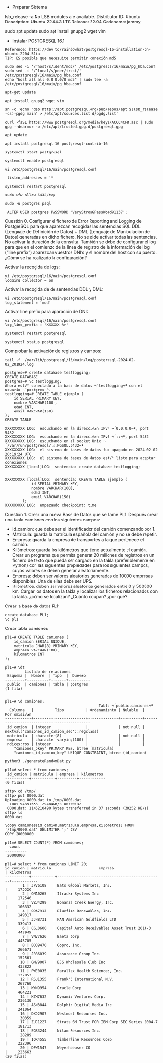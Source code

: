 

* Preparar Sistema

lsb_release -a
No LSB modules are available.
Distributor ID: Ubuntu
Description:    Ubuntu 22.04.3 LTS
Release:        22.04
Codename:       jammy

sudo apt update
sudo apt install gnupg2 wget vim


* Instalar  POSTGRESQL 16.1

```
Reference: https://dev.to/rainbowhat/postgresql-16-installation-on-ubuntu-2204-51ia
TIP: ES posible que necesuite permitir conexión md5
```

```
sudo sed -i '/^host/s/ident/md5/' /etc/postgresql/16/main/pg_hba.conf
sudo sed -i '/^local/s/peer/trust/' /etc/postgresql/16/main/pg_hba.conf
echo "host all all 0.0.0.0/0 md5" | sudo tee -a /etc/postgresql/16/main/pg_hba.conf
```

```
apt-get update
```

```
apt install gnupg2 wget vim
```

```
sh -c 'echo "deb http://apt.postgresql.org/pub/repos/apt $(lsb_release -cs)-pgdg main" > /etc/apt/sources.list.d/pgdg.list'
```

```
curl -fsSL https://www.postgresql.org/media/keys/ACCC4CF8.asc | sudo gpg --dearmor -o /etc/apt/trusted.gpg.d/postgresql.gpg 
```

```
apt update
```

```
apt install postgresql-16 postgresql-contrib-16
```

```
systemctl start postgresql
```

```
systemctl enable postgresql
```

```
vi /etc/postgresql/16/main/postgresql.conf

 listen_addresses = '*'
```

```
systemctl restart postgresql
```

```
sudo ufw allow 5432/tcp
```

```
sudo -u postgres psql
```

```
 ALTER USER postgres PASSWORD 'VeryStronGPassWord@1137';
```


Cuestión 0. Configurar el fichero de Error Reporting and Logging de PostgreSQL para
que aparezcan recogidas las sentencias SQL DDL (Lenguaje de Definición de Datos) +
DML (Lenguaje de Manipulación de Datos) generadas en dicho fichero. No se pide
activar todas las sentencias. No activar la duración de la consulta. También se debe de
configurar el log para que en el comienzo de la línea de registro de la información del
log (“line prefix”) aparezcan vuestros DNI’s y el nombre del host con su puerto. ¿Cómo
se ha realizado la configuración?


Activar la recogida de logs:
```
vi /etc/postgresql/16/main/postgresql.conf
logging_collector = on
```

Activar la recogida de  de sentencias DDL y DML:
```
vi /etc/postgresql/16/main/postgresql.conf
log_statement = 'mod'
```

Activar line prefix para aparación de DNI:
```
vi /etc/postgresql/16/main/postgresql.conf
log_line_prefix = 'XXXXXX %r'
```

```
systemctl restart postgresql
```

```
systemctl status postgresql
```

Comprobar la activación de registros y campos:

```
tail -f  /var/lib/postgresql/16/main/log/postgresql-2024-02-02_201924.log
```

```
postgres=# create database testlogging;
CREATE DATABASE
postgres=# \c testlogging;
Ahora est√° conectado a la base de datos ¬´testlogging¬ª con el usuario ¬´postgres¬ª.
testlogging=# CREATE TABLE ejemplo (
    id SERIAL PRIMARY KEY,
    nombre VARCHAR(100),
    edad INT,
    email VARCHAR(150)
);
CREATE TABLE
```

```
XXXXXXXXX LOG:  escuchando en la direcci√≥n IPv4 ¬´0.0.0.0¬ª, port 5432
XXXXXXXXX LOG:  escuchando en la direcci√≥n IPv6 ¬´::¬ª, port 5432
XXXXXXXXX LOG:  escuchando en el socket Unix ¬´/var/run/postgresql/.s.PGSQL.5432¬ª
XXXXXXXXX LOG:  el sistema de bases de datos fue apagado en 2024-02-02 20:19:24 UTC
XXXXXXXXX LOG:  el sistema de bases de datos est√° listo para aceptar conexiones
XXXXXXXXX [local]LOG:  sentencia: create database testlogging;


XXXXXXXXX [local]LOG:  sentencia: CREATE TABLE ejemplo (
            id SERIAL PRIMARY KEY,
            nombre VARCHAR(100),
            edad INT,
            email VARCHAR(150)
        );
XXXXXXXXX LOG:  empezando checkpoint: time

```

Cuestión 1. Crear una nueva Base de Datos que se llame PL1. Después crear una tabla
camiones con los siguientes campos:
- id_camion: que debe ser el identificador del camión comenzando por 1.
- Matricula: guarda la matrícula española del camión y no se debe repetir.
- Empresa: guarda la empresa de transportes a la que pertenece el camión.
- Kilómetros: guarda los kilómetros que tiene actualmente el camión.
Crear un programa que permita generar 20 millones de registros en un fichero de texto
que pueda ser cargado en la tabla (preferiblemente en Python) con las siguientes
propiedades para los siguientes campos, cuyos valores se deben generar
aleatoriamente.
- Empresa: deben ser valores aleatorios generados de 10000 empresas
disponibles. Una de ellas debe ser UPS.
- Kilómetros: deben ser valores aleatorios generados entre 0 y 500000 km.
Cargar los datos en la tabla y localizar los ficheros relacionados con la tabla. ¿cómo se
localizan? ¿Cuánto ocupan? ¿por qué?


Crear la base de datos PL1:
```
create database PL1;
\c pl1
```

Crear tabla camiones
```
pl1=# CREATE TABLE camiones (
    id_camion SERIAL UNIQUE,
    matricula CHAR(8) PRIMARY KEY,
    empresa VARCHAR(100),
    kilometros INT
);
```



```
pl1=# \dt
         Listado de relaciones
 Esquema |  Nombre  | Tipo  |  Due√±o   
---------+----------+-------+----------
 public  | camiones | tabla | postgres
(1 fila)


pl1=# \d camiones;
                                           Tabla ¬´public.camiones¬ª
  Columna   |          Tipo          | Ordenamiento | Nulable  |                 Por omisi√≥n                 
------------+------------------------+--------------+----------+---------------------------------------------
 id_camion  | integer                |              | not null | nextval('camiones_id_camion_seq'::regclass)
 matricula  | character(8)           |              | not null | 
 empresa    | character varying(100) |              |          | 
 ndices:ros | integer                |              |          | 
    "camiones_pkey" PRIMARY KEY, btree (matricula)
    "camiones_id_camion_key" UNIQUE CONSTRAINT, btree (id_camion)
```


```
python3 ./generateRandomDat.py
```

```
pl1=# select * from camiones;
 id_camion | matricula | empresa | kilometros 
-----------+-----------+---------+------------
(0 filas)
```



```
sftp> cd /tmp/
sftp> put 0000.dat
Uploading 0000.dat to /tmp/0000.dat
  100% 943515KB  29484KB/s 00:00:32 
 0000.dat: 1146210490 bytes transferred in 37 seconds (30252 KB/s)
sftp> ls 
0000.dat 

```

```
\copy camiones(id_camion,matricula,empresa,kilometros) FROM '/tmp/0000.dat' DELIMITER ';' CSV
COPY 20000000
```

```
pl1=# SELECT COUNT(*) FROM camiones;
  count   
----------
 20000000
 ```

 ```
 pl1=# select * from camiones LIMIT 20;
 id_camion | matricula |                    empresa                     | kilometros 
-----------+-----------+------------------------------------------------+------------
         1 | JPV6108   | Bats Global Markets, Inc.                      |     173326
         2 | QNA0265   | Itrackr Systems Inc                            |     172546
         3 | VZU4299   | Bonanza Creek Energy, Inc.                     |     106332
         4 | ODA7913   | Bluefire Renewables, Inc.                      |     149317
         5 | JJN8731   | PAN American Goldfields LTD                    |     339413
         6 | CGL0600   | Capital Auto Receivables Asset Trust 2014-3    |     443945
         7 | VNV7626   | Baeta Corp                                     |     445705
         8 | BOO9470   | Gopro, Inc.                                    |     266671
         9 | JRB6039   | Assurance Group Inc.                           |     152561
        10 | GMV9007   | BJS Wholesale Club Inc                         |     433822
        11 | PWE0035   | Parallax Health Sciences, Inc.                 |     137053
        12 | RSU1355   | Frank'S International N.V.                     |     267760
        13 | KWN9954   | Oracle Corp                                    |     464221
        14 | KZM7632   | Dynamic Ventures Corp.                         |     236130
        15 | ASN3844   | Dolphin Digital Media Inc                      |     241064
        16 | DXD2907   | Westmont Resources Inc.                        |      30359
        17 | ZUC1227   | Strats SM Trust FOR IBM Corp SEC Series 2004-7 |     181713
        18 | EGB3244   | Nilam Resources Inc.                           |      28289
        19 | IQR4555   | Timberline Resources Corp                      |     222396
        20 | DPW1547   | Weyerhaeuser CO                                |     223663
(20 filas)
 ```